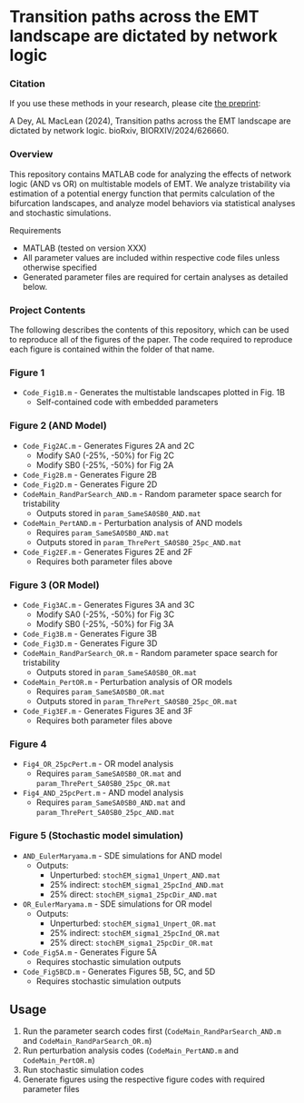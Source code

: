 # Transition paths across the EMT landscape are dictated by network logic

### Citation
If you use these methods in your research, please cite [the preprint](https://doi.org/10.1158/2326-6066.CIR-22-0617):

A Dey, AL MacLean (2024), Transition paths across the EMT landscape are dictated by network logic. bioRxiv, BIORXIV/2024/626660. 

### Overview 
This repository contains MATLAB code for analyzing the effects of network logic (AND vs OR) on multistable models of EMT. We analyze tristability via estimation of a potential energy function that permits calculation of the bifurcation landscapes, and analyze model behaviors via statistical analyses and  stochastic simulations. 

Requirements
- MATLAB (tested on version XXX)
- All parameter values are included within respective code files unless otherwise specified
- Generated parameter files are required for certain analyses as detailed below.

### Project Contents 

The following describes the contents of this repository, which can be used to reproduce all of the figures of the paper. The code required to reproduce each figure is contained within the folder of that name.

### Figure 1
- `Code_Fig1B.m` - Generates the multistable landscapes plotted in Fig. 1B
  - Self-contained code with embedded parameters

### Figure 2 (AND Model)
- `Code_Fig2AC.m` - Generates Figures 2A and 2C
  - Modify SA0 (-25%, -50%) for Fig 2C
  - Modify SB0 (-25%, -50%) for Fig 2A
- `Code_Fig2B.m` - Generates Figure 2B
- `Code_Fig2D.m` - Generates Figure 2D
- `CodeMain_RandParSearch_AND.m` - Random parameter space search for tristability
  - Outputs stored in `param_SameSA0SB0_AND.mat`
- `CodeMain_PertAND.m` - Perturbation analysis of AND models
  - Requires `param_SameSA0SB0_AND.mat`
  - Outputs stored in `param_ThrePert_SA0SB0_25pc_AND.mat`
- `Code_Fig2EF.m` - Generates Figures 2E and 2F
  - Requires both parameter files above

### Figure 3 (OR Model)
- `Code_Fig3AC.m` - Generates Figures 3A and 3C
  - Modify SA0 (-25%, -50%) for Fig 3C
  - Modify SB0 (-25%, -50%) for Fig 3A
- `Code_Fig3B.m` - Generates Figure 3B
- `Code_Fig3D.m` - Generates Figure 3D
- `CodeMain_RandParSearch_OR.m` - Random parameter space search for tristability
  - Outputs stored in `param_SameSA0SB0_OR.mat`
- `CodeMain_PertOR.m` - Perturbation analysis of OR models
  - Requires `param_SameSA0SB0_OR.mat`
  - Outputs stored in `param_ThrePert_SA0SB0_25pc_OR.mat`
- `Code_Fig3EF.m` - Generates Figures 3E and 3F
  - Requires both parameter files above

### Figure 4
- `Fig4_OR_25pcPert.m` - OR model analysis
  - Requires `param_SameSA0SB0_OR.mat` and `param_ThrePert_SA0SB0_25pc_OR.mat`
- `Fig4_AND_25pcPert.m` - AND model analysis
  - Requires `param_SameSA0SB0_AND.mat` and `param_ThrePert_SA0SB0_25pc_AND.mat`

### Figure 5 (Stochastic model simulation)
- `AND_EulerMaryama.m` - SDE simulations for AND model
  - Outputs:
    - Unperturbed: `stochEM_sigma1_Unpert_AND.mat`
    - 25% indirect: `stochEM_sigma1_25pcInd_AND.mat`
    - 25% direct: `stochEM_sigma1_25pcDir_AND.mat`
- `OR_EulerMaryama.m` - SDE simulations for OR model
  - Outputs:
    - Unperturbed: `stochEM_sigma1_Unpert_OR.mat`
    - 25% indirect: `stochEM_sigma1_25pcInd_OR.mat`
    - 25% direct: `stochEM_sigma1_25pcDir_OR.mat`
- `Code_Fig5A.m` - Generates Figure 5A
  - Requires stochastic simulation outputs
- `Code_Fig5BCD.m` - Generates Figures 5B, 5C, and 5D
  - Requires stochastic simulation outputs


## Usage
1. Run the parameter search codes first (`CodeMain_RandParSearch_AND.m` and `CodeMain_RandParSearch_OR.m`)
2. Run perturbation analysis codes (`CodeMain_PertAND.m` and `CodeMain_PertOR.m`)
3. Run stochastic simulation codes
4. Generate figures using the respective figure codes with required parameter files

